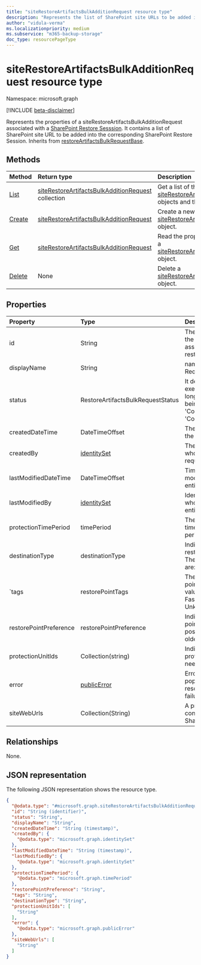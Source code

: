 ```yaml
---
title: "siteRestoreArtifactsBulkAdditionRequest resource type"
description: "Represents the list of SharePoint site URLs to be added into the corresponding SharePoint Restore Session."
author: "vidula-verma"
ms.localizationpriority: medium
ms.subservice: "m365-backup-storage"
doc_type: resourcePageType
---
```


# siteRestoreArtifactsBulkAdditionRequest resource type

Namespace: microsoft.graph

[!INCLUDE [beta-disclaimer](../../includes/beta-disclaimer.md)]

Represents the properties of a siteRestoreArtifactsBulkAdditionRequest associated with a [SharePoint Restore Sesssion](../resources/sharepointrestoresession.md). It contains a list of SharePoint site URL to be added into the corresponding SharePoint Restore Session.
Inherits from [restoreArtifactsBulkRequestBase](../resources/restoreartifactsbulkrequestbase.md).


## Methods
|Method|Return type|Description|
|:---|:---|:---|
|[List](../api/sharepointrestoresession-list-siterestoreartifactsbulkadditionrequests.md)|[siteRestoreArtifactsBulkAdditionRequest](../resources/siterestoreartifactsbulkadditionrequest.md) collection|Get a list of the [siteRestoreArtifactsBulkAdditionRequest](../resources/siterestoreartifactsbulkadditionrequest.md) objects and their properties.|
|[Create](../api/sharepointrestoresession-post-siterestoreartifactsbulkadditionrequests.md)|[siteRestoreArtifactsBulkAdditionRequest](../resources/siterestoreartifactsbulkadditionrequest.md)|Create a new [siteRestoreArtifactsBulkAdditionRequest](../resources/siterestoreartifactsbulkadditionrequest.md) object.|
|[Get](../api/siterestoreartifactsbulkadditionrequest-get.md)|[siteRestoreArtifactsBulkAdditionRequest](../resources/siterestoreartifactsbulkadditionrequest.md)|Read the properties and relationships of a [siteRestoreArtifactsBulkAdditionRequest](../resources/siterestoreartifactsbulkadditionrequest.md) object.|
|[Delete](../api/sharepointrestoresession-delete-siterestoreartifactsbulkadditionrequests.md)|None|Delete a [siteRestoreArtifactsBulkAdditionRequest](../resources/siterestoreartifactsbulkadditionrequest.md) object.|

## Properties
|Property|Type|Description|
|:---|:---|:---|
|id|String|The unique identifier of the bulk request associated to the restore session.
|displayName|String|name of the addition Request.
|status|RestoreArtifactsBulkRequestStatus|It determines the execution status of the long running operation being one of `Active`, 'Completed', or 'CompletedWithErrors'.
|createdDateTime|DateTimeOffset|The time of creation of the bulk request.
|createdBy|[identitySet](../resources/identityset.md)|The identity of person who created the bulk request.
|lastModifiedDateTime|DateTimeOffset|Timestamp of last modification of this entity.
|lastModifiedBy|[identitySet](../resources/identityset.md)|Identity of the person who last modified this entity.
|protectionTimePeriod|timePeriod|The start and end date time of the protection period.
|destinationType|destinationType|Indicates the restoration destination. The possible values are: new, inPlace.
|`tags|restorePointTags|The type of the restore point. The possible values are None, FastRestore, UnknownFutureValue.
|restorePointPreference|restorePointPreference|Indicates which restore point to return. The possible values are oldest, latest.
|protectionUnitIds|Collection(string)|Indicates which protection units we need to restore.
|error|[publicError]((../resources/publicerror.md))|Error details will be populated here for resource resolution failures.
|siteWebUrls|Collection(String)|A property which contains the list of SharePoint site URLs.

## Relationships
None.

## JSON representation
The following JSON representation shows the resource type.
<!-- {
  "blockType": "resource",
  "keyProperty": "id",
  "@odata.type": "microsoft.graph.siteRestoreArtifactsBulkAdditionRequest",
  "baseType": "microsoft.graph.restoreArtifactsBulkRequestBase",
  "openType": false
}
-->
``` json
{
  "@odata.type": "#microsoft.graph.siteRestoreArtifactsBulkAdditionRequest",
  "id": "String (identifier)",
  "status": "String",
  "displayName": "String",
  "createdDateTime": "String (timestamp)",
  "createdBy": {
    "@odata.type": "microsoft.graph.identitySet"
  },
  "lastModifiedDateTime": "String (timestamp)",
  "lastModifiedBy": {
    "@odata.type": "microsoft.graph.identitySet"
  },
  "protectionTimePeriod": {
    "@odata.type": "microsoft.graph.timePeriod"
  },
  "restorePointPreference": "String",
  "tags": "String",
  "destinationType": "String",
  "protectionUnitIds": [
    "String"
  ],
  "error": {
    "@odata.type": "microsoft.graph.publicError"
  },
  "siteWebUrls": [
    "String"
  ]
}
```

